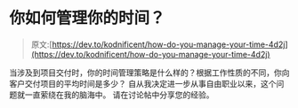 # 你如何管理你的时间？

> 原文:[https://dev.to/kodnificent/how-do-you-manage-your-time-4d2j](https://dev.to/kodnificent/how-do-you-manage-your-time-4d2j)

当涉及到项目交付时，你的时间管理策略是什么样的？根据工作性质的不同，你向客户交付项目的平均时间是多少？
自从我决定进一步从事自由职业以来，这个问题就一直萦绕在我的脑海中。
请在讨论帖中分享您的经验。